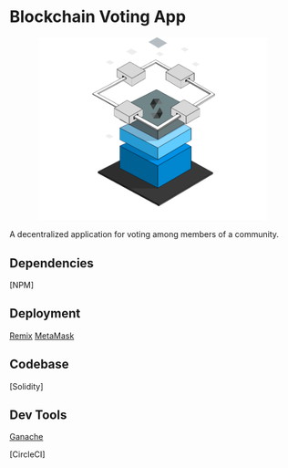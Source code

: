 
# Blockchain Voting App

<p align="center"><img width="400" src="./Dapp.png" alt="Dapp logo"></p>


A decentralized application for voting among members of a community.

## Dependencies

[NPM]


## Deployment

[Remix](https://remix.ethereum.org/)
[MetaMask](https://docs.metamask.io/)

## Codebase
[Solidity]


## Dev Tools

[Ganache](https://www.trufflesuite.com/ganache)



[CircleCI]
